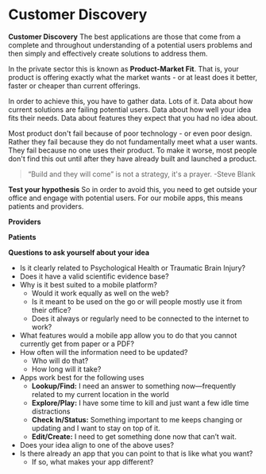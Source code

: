 # Customer Discovery

**Customer Discovery**
The best applications are those that come from a complete and throughout understanding of a potential users problems and then simply and effectively create solutions to address them.

In the private sector this is known as **Product-Market Fit**. That is, your product is offering exactly what the market wants - or at least does it better, faster or cheaper than current offerings. 

In order to achieve this, you have to gather data. Lots of it. Data about how current solutions are failing potential users. Data about how well your idea fits their needs. Data about features they expect that you had no idea about. 

Most product don't fail because of poor technology - or even poor design. Rather they fail because they do not fundamentally meet what a user wants. They fail because no one uses their product. To make it worse, most people don't find this out until after they have already built and launched a product. 

> “Build and they will come” is not a strategy, it's a prayer. 
>-Steve Blank

**Test your hypothesis**
So in order to avoid this, you need to get outside your office and engage with potential users. For our mobile apps, this means patients and providers.

**Providers**

**Patients**

**Questions to ask yourself about your idea**
- Is it clearly related to Psychological Health or Traumatic Brain Injury?
- Does it have a valid scientific evidence base?
- Why is it best suited to a mobile platform? 
  - Would it work equally as well on the web?
  - Is it meant to be used on the go or will people mostly use it from their office?
  - Does it always or regularly need to be connected to the internet to work?
- What features would a mobile app allow you to do that you cannot currently get from paper or a PDF?
- How often will the information need to be updated?
  - Who will do that?
  - How long will it take?
- Apps work best for the following uses
  - **Lookup/Find:** I need an answer to something now—frequently related to my current location in the world
  - **Explore/Play:** I have some time to kill and just want a few idle time distractions
  - **Check In/Status:** Something important to me keeps changing or updating and I want to stay on top of it.
  - **Edit/Create:** I need to get something done now that can’t wait.
- Does your idea align to one of the above uses?
- Is there already an app that you can point to that is like what you want?
  - If so, what makes your app different?

